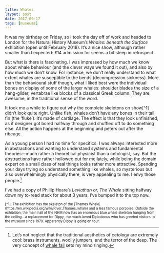 ```yaml
---
title: Whales
layout: post
date: 2017-09-17
tags: [museums]
---
```


It was my birthday on Friday, so I took the day off of work and headed to London for the Natural History Museum’s *Whales: beneath the Surface* exhibition (open until February 2018). It’s a nice show, although rather smaller than I expected: £14 admission for seems a bit steep in retrospect.

But what is there is fascinating. I was impressed by how much we know about whale behaviour (and the clever ways we found it out), and also by how much we don’t know. For instance, we don’t really understand to what extent whales are susceptible to the bends (decompression sickness). More than the behavioural stuff though, what I liked best were the individual bones on display of some of the larger whales: shoulder blades the size of a hang-glider, vertabrae like blocks of a classical Greek column. They are awesome, in the traditional sense of the word.

It took me a while to figure out why the complete skeletons on show[^1] didn’t look quite right. Unlike fish, whales don’t have any bones in their tail fin (the ‘fluke’): it’s made of cartilage. The effect is that they look unfinished, as if designer got bored halfway through and shuffled off to do something else. All the action happens at the beginning and peters out after the ribcage.

As a young person I had no time for specifics. I was always interested more in abstractions and wanting to understand systems and fundamental theories—much rather a theoretical physicist than a cetologist, say. But the abstractions have rather hollowed out for me lately, while being the domain expert on a small class of real things looks rather more attractive. Spending your days trying so understand something like whales, so mysterious but also overwhelmingly physically there, is very appealing to me. I envy those people.[^2]

I've had a copy of Phillip Hoare’s *Leviathan or, The Whale* sitting halfway down my to-read stack for about 3 years. I’ve bumped it to the top now.

<div style="font-size: 80%">
[^1]: The exhibition has the skeleton of the [Thames Whale](https://en.wikipedia.org/wiki/River_Thames_whale) and a less famous porpoise. Outside the exhibition, the main hall of the NHM now has an enormous blue whale skeleton hanging from the ceiling&mdash;a replacement for Dippy, the much-loved Diplodocus who has greeted visitors to the museum since 1979. Apparently Dippy is going on tour.

[^2]: Let’s not neglect that the traditional aesthetics of cetology are extremely cool: brass instruments, woolly jumpers, and the terror of the deep. The very concept of [whale fall](https://en.wikipedia.org/wiki/Whale_fall) sets my mind ringing.
</div>
